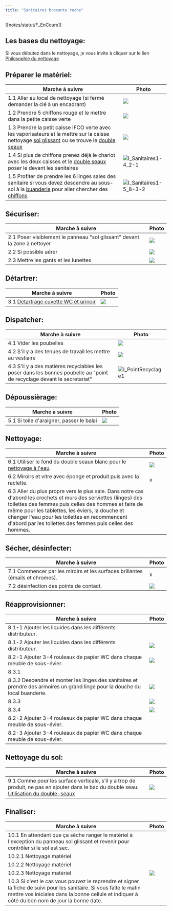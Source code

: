 ```yaml
---
title: "Sanitaires brocante ruche"
---
```


[[notes/statut/F_EnCours]]
## Les bases du nettoyage:
Si vous débutez dans le nettoyage, je vous invite à cliquer sur le lien [Philosophie du nettoyage](/notes/nettoyage/philosophieNettoyage.md)
## Préparer le matériel:
| Marche à suivre | Photo |
|---|---|
|1.1 Aller au local de nettoyage (si fermé demander la clé à un encadrant)|![](/notes/pieces_jointes/images/i_nettoyage/i_sanitaires/I_Sanitaires1-1.jpg)|
|1.2 Prendre 5 chiffons rouge et le mettre dans la petite caisse verte|![](/notes/pieces_jointes/images/i_nettoyage/i_sanitaires/I_Sanitaires1-2.jpg)|
|1.3 Prendre la petit caisse IFCO verte avec les vaporisateurs et la mettre sur la caisse nettoyage [sol glissant](/notes/formation/A_solGlissant.md) ou se trouve le [double seaux](/notes/formation/P_DoubleSeaux.md)|![](/notes/pieces_jointes/images/i_nettoyage/i_sanitaires/I_Sanitaires1-3.jpg)|
|1.4 Si plus de chiffons prenez déjà le chariot avec les deux caisses et le [double seaux](/notes/formation/P_DoubleSeaux.md) poser le devant les sanitaires|![I_Sanitaires1-4_2-1](notes/pieces_jointes/images/i_nettoyage/i_sanitaires/I_Sanitaires1-4_2-1.jpg)|
|1.5 Profiter de prendre les 6 linges sales des sanitaire si vous devez descendre au sous-sol à la [buanderie](/notes/zones/buanderieRuche.md)  pour aller chercher des [chiffons](/notes/nettoyage/outils/typeChiffonsNettoyage.md)|![I_Sanitaires1-5_8-3-2](notes/pieces_jointes/images/i_nettoyage/i_sanitaires/I_Sanitaires1-5_8-3-2.jpg)|
## Sécuriser:
| Marche à suivre | Photo |
|---|---|
|2.1 Poser visiblement le panneau "sol glissant" devant la zone à nettoyer|![](notes/pieces_jointes/images/i_nettoyage/i_sanitaires/I_Sanitaires1-4_2-1.jpg)|
|2.2 Si possible aérer|![](/notes/pieces_jointes/images/i_nettoyage/i_sanitaires/I_Sanitaires2-2.jpg)|
|2.3 Mettre les gants et les lunettes|![](/notes/pieces_jointes/images/i_nettoyage/i_sanitaires/I_Sanitaires2-3.jpg)|
## Détartrer:
| Marche à suivre | Photo |
|---|---|
|3.1 [Détartrage cuvette WC et urinoir](/notes/nettoyage/P_DetartrageWC.md)|![](/notes/pieces_jointes/images/i_nettoyage/i_sanitaires/I_Sanitaires3-1.jpg)|
## Dispatcher:
| Marche à suivre | Photo |
|---|---|
|4.1 Vider les poubelles|![](/notes/pieces_jointes/images/i_nettoyage/i_sanitaires/I_Sanitaires4-1.jpg)|
|4.2 S'il y a des tenues de travail les mettre au vestiaire|![](/notes/pieces_jointes/images/i_nettoyage/i_cantine/I_Cantine3-2.jpg)|
|4.3 S'il y a des matières recyclables les poser dans les bonnes poubelle au "point de recyclage devant le secretariat"|![I_PointRecyclage1](notes/pieces_jointes/images/i_gestionMatieres/i_pointRecyclage/I_PointRecyclage1.jpg)|
## Dépoussièrage:
| Marche à suivre | Photo |
|---|---|
|5.1 Si toile d'araigner, passer le balai|![](/notes/pieces_jointes/images/i_nettoyage/i_sanitaires/I_Sanitaires5-1.jpg)|
## Nettoyage:
| Marche à suivre | Photo |
|---|---|
|6.1 Utiliser le fond du double seaux blanc pour le [nettoyage à l'eau](/notes/formation/P_NettoyageSurfaceAvecFondDoubleSeaux.md).|![](/notes/pieces_jointes/images/i_nettoyage/i_sanitaires/I_Sanitaires6-1.jpg)|
|6.2 Miroirs et vitre avec éponge et produit puis avec la raclette.|x|
|6.3 Aller du plus propre vers le plus sale. Dans notre cas d'abord les crochets et murs des serviettes (linges) des toilettes des femmes puis celles des hommes et faire de même pour les tablettes, les éviers, la douche et changer l'eau pour les toilettes en recommencant d'abord par les toilettes des femmes puis celles des hommes.||
## Sécher, désinfecter:
| Marche à suivre | Photo |
|---|---|
|7.1 Commencer par les miroirs et les surfaces brillantes (émails et chromes).|x|
|7.2 désinfection des points de contact.|![](/notes/pieces_jointes/images/i_nettoyage/i_sanitaires/I_Sanitaires7-2.jpg)|
## Réapprovisionner:
| Marche à suivre | Photo |
|---|---|
|8.1-1 Ajouter les liquides dans les différents distributeur.||
|8.1-2 Ajouter les liquides dans les différents distributeur.|![](/notes/pieces_jointes/images/i_nettoyage/i_sanitaires/I_Sanitaires8-1-2.jpg)|
|8.2-1 Ajouter 3-4 rouleaux de papier WC dans chaque meuble de sous-évier.|![](/notes/pieces_jointes/images/i_nettoyage/i_sanitaires/I_Sanitaires8-2-1.jpg)|
|8.3.1||
|8.3.2 Descendre et monter les linges des sanitaires et prendre des armoires un grand linge pour la douche du local buanderie.|![](notes/pieces_jointes/images/i_nettoyage/i_sanitaires/I_Sanitaires1-5_8-3-2.jpg)|
|8.3.3|![](/notes/pieces_jointes/images/i_nettoyage/i_sanitaires/I_Sanitaires8-3-3.jpg)|
|8.3.4|![](/notes/pieces_jointes/images/i_nettoyage/i_sanitaires/I_Sanitaires8-3-4.jpg)|
|8.2-2 Ajouter 3-4 rouleaux de papier WC dans chaque meuble de sous-évier.||
|8.2-3 Ajouter 3-4 rouleaux de papier WC dans chaque meuble de sous-évier.||
## Nettoyage du sol:
| Marche à suivre | Photo |
|---|---|
|9.1 Comme pour les surface verticale, s'il y a trop de produit, ne pas en ajouter dans le bac du double seau. [Utilisation du double-seaux](/notes/formation/P_DoubleSeaux.md)|![](/notes/pieces_jointes/images/i_nettoyage/i_sanitaires/I_Sanitaires9-1.jpg)|
## Finaliser:
| Marche à suivre | Photo |
|---|---|
|10.1 En attendant que ça séche ranger le matériel à l'exception du panneau sol glissant et revenir pour contrôler si le sol est sec. ||
|10.2.1 Nettoyage matériel||
|10.2.2 Nettoyage matériel||
|10.2.3 Nettoyage matériel|![](/notes/pieces_jointes/images/i_nettoyage/i_sanitaires/I_Sanitaires10-2-3.jpg)|
|10.3 Si c'est le cas vous pouvez le reprendre et signer la fiche de suivi pour les sanitaire. Si vous faîte le matin mettre vos iniciales dans la bonne cellule et indiquer à côté du bon nom de jour la bonne date.||

